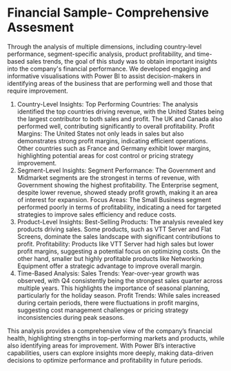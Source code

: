# Financial Sample- Comprehensive Assesment 
Through the analysis of multiple dimensions, including country-level performance, segment-specific analysis, product profitability, and time-based sales trends, the goal of this study was to obtain important insights into the company's financial performance. We developed engaging and informative visualisations with Power BI to assist decision-makers in identifying areas of the business that are performing well and those that require improvement.
1. Country-Level Insights:
Top Performing Countries: The analysis identified the top countries driving revenue, with the United States being the largest contributor to both sales and profit. The UK and Canada also performed well, contributing significantly to overall profitability.
Profit Margins: The United States not only leads in sales but also demonstrates strong profit margins, indicating efficient operations. Other countries such as France and Germany exhibit lower margins, highlighting potential areas for cost control or pricing strategy improvement.
2. Segment-Level Insights:
Segment Performance: The Government and Midmarket segments are the strongest in terms of revenue, with Government showing the highest profitability. The Enterprise segment, despite lower revenue, showed steady profit growth, making it an area of interest for expansion.
Focus Areas: The Small Business segment performed poorly in terms of profitability, indicating a need for targeted strategies to improve sales efficiency and reduce costs.
3. Product-Level Insights:
Best-Selling Products: The analysis revealed key products driving sales. Some products, such as VTT Server and Flat Screens, dominate the sales landscape with significant contributions to profit.
Profitability: Products like VTT Server had high sales but lower profit margins, suggesting a potential focus on optimizing costs. On the other hand, smaller but highly profitable products like Networking Equipment offer a strategic advantage to improve overall margin.
4. Time-Based Analysis:
Sales Trends: Year-over-year growth was observed, with Q4 consistently being the strongest sales quarter across multiple years. This highlights the importance of seasonal planning, particularly for the holiday season.
Profit Trends: While sales increased during certain periods, there were fluctuations in profit margins, suggesting cost management challenges or pricing strategy inconsistencies during peak seasons.

This analysis provides a comprehensive view of the company’s financial health, highlighting strengths in top-performing markets and products, while also identifying areas for improvement. With Power BI’s interactive capabilities, users can explore insights more deeply, making data-driven decisions to optimize performance and profitability in future periods.

